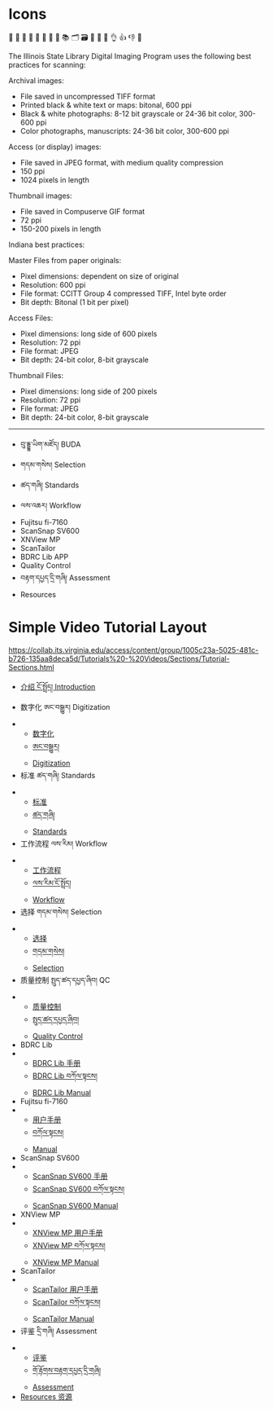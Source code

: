 # Icons

📁 📂
📄
📕 
📖 
📗 
📘 
📙 
📚
🗂 
🗃 
📓 
📔 
📝
👌
👍 
👎
👏


The Illinois State Library Digital Imaging Program uses the following best practices for scanning:

Archival images:
* File saved in uncompressed TIFF format
* Printed black & white text or maps: bitonal, 600 ppi
* Black & white photographs: 8-12 bit grayscale or 24-36 bit color, 300-600 ppi
* Color photographs, manuscripts: 24-36 bit color, 300-600 ppi

Access (or display) images:
* File saved in JPEG format, with medium quality compression
* 150 ppi
* 1024 pixels in length

Thumbnail images:
* File saved in Compuserve GIF format
* 72 ppi
* 150-200 pixels in length


Indiana best practices:

Master Files from paper originals:
* Pixel dimensions: dependent on size of original
* Resolution: 600 ppi
* File format: CCITT Group 4 compressed TIFF, Intel byte order
* Bit depth: Bitonal (1 bit per pixel) 

Access Files:
* Pixel dimensions: long side of 600 pixels
* Resolution: 72 ppi
* File format: JPEG
* Bit depth: 24-bit color, 8-bit grayscale

Thumbnail Files:
* Pixel dimensions: long side of 200 pixels
* Resolution: 72 ppi
* File format: JPEG
* Bit depth: 24-bit color, 8-bit grayscale 
___

* བུ་དྡྷ་ཡིག་མཛོད། BUDA
* གདམ་གསེས། Selection
* ཚད་གཞི། Standards
* ལས་འཆར། Workflow
* Fujitsu fi-7160
* ScanSnap SV600
* XNView MP
* ScanTailor
* BDRC Lib APP
* Quality Control
* བརྟག་དཔྱད་དྲི་གཞི། Assessment
* Resources

# Simple Video Tutorial Layout
https://collab.its.virginia.edu/access/content/group/1005c23a-5025-481c-b726-135aa8deca5d/Tutorials%20-%20Videos/Sections/Tutorial-Sections.html


*   [介绍 ངོ་སྤྲོད། Introduction](.)
*   <span class="wm-toc-text">数字化 ཨང་བསྒྱུར། Digitization</span>
*   *   [数字化](digitization/digitization-cn/)
    *   [ཨང་བསྒྱུར།](digitization/digitization-bo/)
    *   [Digitization](digitization/digitization-en/)
*   <span class="wm-toc-text">标准 ཚད་གཞི། Standards</span>
*   *   [标准](standards/standards-cn/)
    *   [ཚད་གཞི།](standards/standards-bo/)
    *   [Standards](standards/standards-en/)
*   <span class="wm-toc-text">工作流程 ལས་རིམ། Workflow</span>
*   *   [工作流程](workflow/workflow-cn/)
    *   [ལས་རིམ་ངོ་སྤྲོད།](workflow/workflow-bo/)
    *   [Workflow](workflow/workflow-en/)
*   <span class="wm-toc-text">选择 གདམ་གསེས། Selection</span>
*   *   [选择](selection/selection-cn/)
    *   [གདམ་གསེས།](selection/selection-bo/)
    *   [Selection](selection/selection-en/)
*   <span class="wm-toc-text">质量控制 སྤུད་ཚད་དཔྱད་ཞིབ། QC</span>
*   *   [质量控制](qc/qc-cn/)
    *   [སྤུད་ཚད་དཔྱད་ཞིབ།](qc/qc-bo/)
    *   [Quality Control](qc/qc-en/)
*   <span class="wm-toc-text">BDRC Lib</span>
*   *   [BDRC Lib 手册](bdrcapp/bdrcapp-cn/)
    *   [BDRC Lib བཀོལ་སྟངས།](bdrcapp/bdrcapp-bo/)
    *   [BDRC Lib Manual](bdrcapp/bdrcapp-en/)
*   <span class="wm-toc-text">Fujitsu fi-7160</span>
*   *   [用户手册](fi7160/fi7160-cn/)
    *   [བཀོལ་སྟངས།](fi7160/fi7160-bo/)
    *   [Manual](fi7160/fi7160-en/)
*   <span class="wm-toc-text">ScanSnap SV600</span>
*   *   [ScanSnap SV600 手册](sv600/sv600-cn/)
    *   [ScanSnap SV600 བཀོལ་སྟངས།](sv600/sv600-bo/)
    *   [ScanSnap SV600 Manual](sv600/sv600-en/)
*   <span class="wm-toc-text">XNView MP</span>
*   *   [XNView MP 用户手册](xnviewmp/xnviewmp-cn/)
    *   [XNView MP བཀོལ་སྟངས།](xnviewmp/xnviewmp-bo/)
    *   [XNView MP Manual](xnviewmp/xnviewmp-en/)
*   <span class="wm-toc-text">ScanTailor</span>
*   *   [ScanTailor 用户手册](scantailor/scantailor-cn/)
    *   [ScanTailor བཀོལ་སྟངས།](scantailor/scantailor-bo/)
    *   [ScanTailor Manual](scantailor/scantailor-en/)
*   <span class="wm-toc-text">评鉴 དྲི་གཞི། Assessment</span>
*   *   [评鉴](assessment/assessment-cn/)
    *   [གོ་རྟོགས་བརྟག་དཔྱད་དྲི་གཞི།](assessment/assessment-bo/)
    *   [Assessment](assessment/assessment-en/)
*   [Resources 资源](resources/)